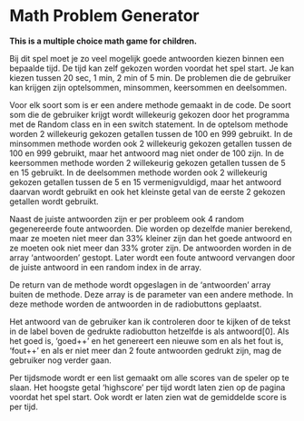 # Math Problem Generator

**This is a multiple choice math game for children.**



Bij dit spel moet je zo veel mogelijk goede antwoorden kiezen binnen een bepaalde tijd. De tijd kan zelf gekozen worden voordat het spel start. Je kan kiezen tussen 20 sec, 1 min, 2 min of 5 min. De problemen die de gebruiker kan krijgen zijn optelsommen, minsommen, keersommen en deelsommen.

Voor elk soort som is er een andere methode gemaakt in de code. De soort som die de gebruiker krijgt wordt willekeurig gekozen door het programma met de Random class en in een switch statement. In de optelsom methode worden 2 willekeurig gekozen getallen tussen de 100 en 999 gebruikt. In de minsommen methode worden ook 2 willekeurig gekozen getallen tussen de 100 en 999 gebruikt, maar het antwoord mag niet onder de 100 zijn. In de keersommen methode worden 2 willekeurig gekozen getallen tussen de 5 en 15 gebruikt. In de deelsommen methode worden ook 2 willekeurig gekozen getallen tussen de 5 en 15 vermenigvuldigd, maar het antwoord daarvan wordt gebruikt en ook het kleinste getal van de eerste 2 gekozen getallen wordt gebruikt.

Naast de juiste antwoorden zijn er per probleem ook 4 random gegenereerde foute antwoorden. Die worden op dezelfde manier berekend, maar ze moeten niet meer dan 33% kleiner zijn dan het goede antwoord en ze moeten ook niet meer dan 33% groter zijn. De antwoorden worden in de array ‘antwoorden’ gestopt. Later wordt een foute antwoord vervangen door de juiste antwoord in een random index in de array.

De return van de methode wordt opgeslagen in de ‘antwoorden’ array buiten de methode. Deze array is de parameter van een andere methode. In deze methode worden de antwoorden in de radiobuttons geplaatst.

Het antwoord van de gebruiker kan ik controleren door te kijken of de tekst in de label boven de gedrukte radiobutton hetzelfde is als antwoord[0]. Als het goed is, ‘goed++’ en het genereert een nieuwe som en als het fout is, ‘fout++’ en als er niet meer dan 2 foute antwoorden gedrukt zijn, mag de gebruiker nog verder gaan.

Per tijdsmode wordt er een list gemaakt om alle scores van de speler op te slaan. Het hoogste getal ‘highscore’ per tijd wordt laten zien op de pagina voordat het spel start. Ook wordt er laten zien wat de gemiddelde score is per tijd.
